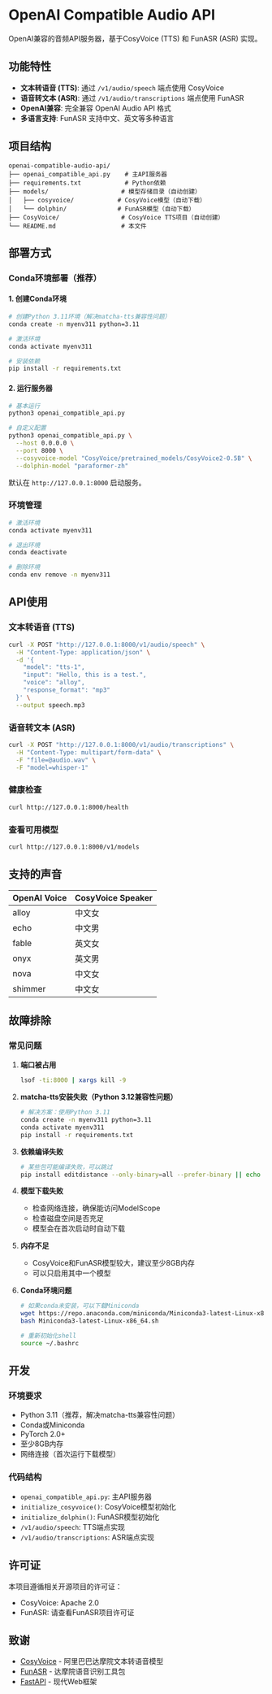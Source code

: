 # OpenAI Compatible Audio API

OpenAI兼容的音频API服务器，基于CosyVoice (TTS) 和 FunASR (ASR) 实现。

## 功能特性

- **文本转语音 (TTS)**: 通过 `/v1/audio/speech` 端点使用 CosyVoice
- **语音转文本 (ASR)**: 通过 `/v1/audio/transcriptions` 端点使用 FunASR
- **OpenAI兼容**: 完全兼容 OpenAI Audio API 格式
- **多语言支持**: FunASR 支持中文、英文等多种语言

## 项目结构

```
openai-compatible-audio-api/
├── openai_compatible_api.py    # 主API服务器
├── requirements.txt            # Python依赖
├── models/                    # 模型存储目录（自动创建）
│   ├── cosyvoice/            # CosyVoice模型（自动下载）
│   └── dolphin/              # FunASR模型（自动下载）
├── CosyVoice/                 # CosyVoice TTS项目（自动创建）
└── README.md                  # 本文件
```

## 部署方式

### Conda环境部署（推荐）

#### 1. 创建Conda环境

```bash
# 创建Python 3.11环境（解决matcha-tts兼容性问题）
conda create -n myenv311 python=3.11

# 激活环境
conda activate myenv311

# 安装依赖
pip install -r requirements.txt
```

#### 2. 运行服务器

```bash
# 基本运行
python3 openai_compatible_api.py

# 自定义配置
python3 openai_compatible_api.py \
  --host 0.0.0.0 \
  --port 8000 \
  --cosyvoice-model "CosyVoice/pretrained_models/CosyVoice2-0.5B" \
  --dolphin-model "paraformer-zh"
```

默认在 `http://127.0.0.1:8000` 启动服务。

### 环境管理

```bash
# 激活环境
conda activate myenv311

# 退出环境
conda deactivate

# 删除环境
conda env remove -n myenv311
```

## API使用

### 文本转语音 (TTS)

```bash
curl -X POST "http://127.0.0.1:8000/v1/audio/speech" \
  -H "Content-Type: application/json" \
  -d '{
    "model": "tts-1",
    "input": "Hello, this is a test.",
    "voice": "alloy",
    "response_format": "mp3"
  }' \
  --output speech.mp3
```

### 语音转文本 (ASR)

```bash
curl -X POST "http://127.0.0.1:8000/v1/audio/transcriptions" \
  -H "Content-Type: multipart/form-data" \
  -F "file=@audio.wav" \
  -F "model=whisper-1"
```

### 健康检查

```bash
curl http://127.0.0.1:8000/health
```

### 查看可用模型

```bash
curl http://127.0.0.1:8000/v1/models
```

## 支持的声音

| OpenAI Voice | CosyVoice Speaker |
|--------------|-------------------|
| alloy        | 中文女             |
| echo         | 中文男             |
| fable        | 英文女             |
| onyx         | 英文男             |
| nova         | 中文女             |
| shimmer      | 中文女             |

## 故障排除

### 常见问题

1. **端口被占用**
   ```bash
   lsof -ti:8000 | xargs kill -9
   ```

2. **matcha-tts安装失败（Python 3.12兼容性问题）**
   ```bash
   # 解决方案：使用Python 3.11
   conda create -n myenv311 python=3.11
   conda activate myenv311
   pip install -r requirements.txt
   ```

3. **依赖编译失败**
   ```bash
   # 某些包可能编译失败，可以跳过
   pip install editdistance --only-binary=all --prefer-binary || echo "editdistance skipped"
   ```

4. **模型下载失败**
   - 检查网络连接，确保能访问ModelScope
   - 检查磁盘空间是否充足
   - 模型会在首次启动时自动下载

5. **内存不足**
   - CosyVoice和FunASR模型较大，建议至少8GB内存
   - 可以只启用其中一个模型

6. **Conda环境问题**
   ```bash
   # 如果conda未安装，可以下载Miniconda
   wget https://repo.anaconda.com/miniconda/Miniconda3-latest-Linux-x86_64.sh
   bash Miniconda3-latest-Linux-x86_64.sh

   # 重新初始化shell
   source ~/.bashrc
   ```

## 开发

### 环境要求

- Python 3.11（推荐，解决matcha-tts兼容性问题）
- Conda或Miniconda
- PyTorch 2.0+
- 至少8GB内存
- 网络连接（首次运行下载模型）

### 代码结构

- `openai_compatible_api.py`: 主API服务器
- `initialize_cosyvoice()`: CosyVoice模型初始化
- `initialize_dolphin()`: FunASR模型初始化
- `/v1/audio/speech`: TTS端点实现
- `/v1/audio/transcriptions`: ASR端点实现

## 许可证

本项目遵循相关开源项目的许可证：
- CosyVoice: Apache 2.0
- FunASR: 请查看FunASR项目许可证

## 致谢

- [CosyVoice](https://github.com/FunAudioLLM/CosyVoice) - 阿里巴巴达摩院文本转语音模型
- [FunASR](https://github.com/modelscope/FunASR) - 达摩院语音识别工具包
- [FastAPI](https://fastapi.tiangolo.com/) - 现代Web框架